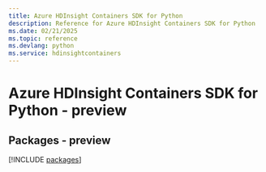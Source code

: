 ```yaml
---
title: Azure HDInsight Containers SDK for Python
description: Reference for Azure HDInsight Containers SDK for Python
ms.date: 02/21/2025
ms.topic: reference
ms.devlang: python
ms.service: hdinsightcontainers
---
```

# Azure HDInsight Containers SDK for Python - preview
## Packages - preview
[!INCLUDE [packages](hdinsight-containers-index.md)]
